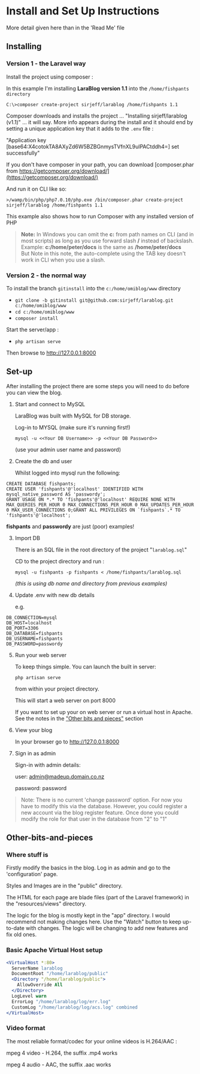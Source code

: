 # Install and Set Up Instructions

More detail given here than in the 'Read Me' file

## Installing

### Version 1 - the Laravel way

Install the project using composer :

In this example I'm installing **LaraBlog version 1.1** into the `/home/fishpants directory`

`C:\>composer create-project sirjeff/larablog /home/fishpants 1.1`

Composer downloads and installs the project ... "Installing sirjeff/larablog (v1.1)" ... it will say.
More info appears during the install and it should end by setting a unique application key that it adds to the `.env` file :

"Application key [base64:X4cotokTA8AXyZd6W5BZBGnmysTVfnXL9ulPACtddh4=] set successfully"

If you don't have composer in your path, you can download [composer.phar from https://getcomposer.org/download/](https://getcomposer.org/download/)

And run it on CLI like so:

`>/wamp/bin/php/php7.0.10/php.exe /bin/composer.phar create-project sirjeff/larablog /home/fishpants 1.1`

This example also shows how to run Composer with any installed version of PHP

> **Note:** In Windows you can omit the **c:** from path names on CLI (and in most scripts) as long as you use forward slash **/** instead of backslash.   
> Example: **c:/home/peter/docs** is the same as **/home/peter/docs**    
> But Note in this note, the auto-complete using the TAB key doesn't work in CLI when you use a slash.


### Version 2 - the normal way

To install the branch `gitinstall` into the `c:/home/omiblog/www` directory

- `git clone -b gitinstall git@github.com:sirjeff/larablog.git c:/home/omiblog/www`
- `cd c:/home/omiblog/www`
- `composer install`


Start the server/app :

- `php artisan serve`

Then browse to http://127.0.0.1:8000




## Set-up

After installing the project there are some steps you will need to do before you can view the blog.

1. Start and connect to MySQL

   LaraBlog was built with MySQL for DB storage.

   Log-in to MYSQL (make sure it's running first!)

   `mysql -u <<Your DB Username>> -p <<Your DB Password>>`

   (use your admin user name and password)

2. Create the db and user

   Whilst logged into mysql run the following:

```mysql
CREATE DATABASE fishpants;
CREATE USER 'fishpants'@'localhost' IDENTIFIED WITH mysql_native_password AS 'passwordy';
GRANT USAGE ON *.* TO 'fishpants'@'localhost' REQUIRE NONE WITH MAX_QUERIES_PER_HOUR 0 MAX_CONNECTIONS_PER_HOUR 0 MAX_UPDATES_PER_HOUR 0 MAX_USER_CONNECTIONS 0;GRANT ALL PRIVILEGES ON `fishpants`.* TO 'fishpants'@'localhost';
```

   **fishpants** and **passwordy** are just (poor) examples!

3. Import DB

   There is an SQL file in the root directory of the project "`larablog.sql`"

   CD to the project directory and run :

   `mysql -u fishpants -p fishpants < /home/fishpants/larablog.sql`

   _(this is using db name and directory from previous examples)_


4. Update .env with new db details

   e.g.

```
DB_CONNECTION=mysql
DB_HOST=localhost
DB_PORT=3306
DB_DATABASE=fishpants
DB_USERNAME=fishpants
DB_PASSWORD=passwordy 
```

5. Run your web server

   To keep things simple. You can launch the built in server:

   `php artisan serve`

   from within your project directory.

   This will start a web server on port 8000

   If you want to set up your on web server or run a virtual host in Apache.
   See the notes in the ["Other bits and pieces"](#Other-bits-and-pieces) section

6. View your blog

   In your browser go to http://127.0.0.1:8000

7. Sign in as admin

   Sign-in with admin details:

   user: admin@madeup.domain.co.nz

   password: password

> Note: There is no current 'change password' option. For now you have to modify this via the database. However, you could register a new account via the blog register feature. Once done you could modify the role for that user in the database from "2" to "1"

 
## Other-bits-and-pieces

### Where stuff is

Firstly modify the basics in the blog. Log in as admin and go to the 'configuration' page.

Styles and Images are in the "public" directory.

The HTML for each page are blade files (part of the Laravel framework) in the "resources/views" directory.

The logic for the blog is mostly kept in the "app" directory. I would recommend not making changes here. Use the "Watch" button to keep up-to-date with changes. The logic will be changing to add new features and fix old ones.

### Basic Apache Virtual Host setup

```apache
<VirtualHost *:80>
  ServerName larablog
  DocumentRoot "/home/larablog/public"
  <Directory "/home/larablog/public">
    AllowOverride All
  </Directory>
  LogLevel warn
  ErrorLog "/home/larablog/log/err.log"
  CustomLog "/home/larablog/log/acs.log" combined
</VirtualHost>

```
 
### Video format

The most reliable format/codec for your online videos is H.264/AAC :

mpeg 4 video - H.264, the suffix .mp4 works 

mpeg 4 audio - AAC, the suffix .aac works

